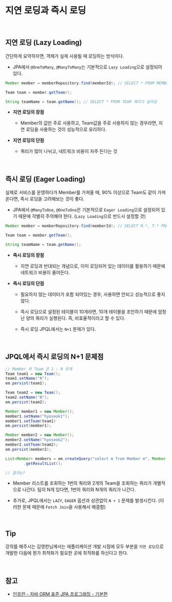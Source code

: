 # 지연 로딩과 즉시 로딩

<br>

## 지연 로딩 (Lazy Loading)

간단하게 요약하자면, 객체가 실제 사용될 때 로딩하는 방식이다.

- JPA에서 `@OneToMany`, `@ManyToMany`는 기본적으로 `Lazy Loading`으로 설정되어 있다.

```java
Member member = memberRepository.find(memberId); // SELECT * FROM MEMBER 쿼리가 날라감

Team team = member.getTeam();

String teamName = team.getName(); // SELECT * FROM TEAM 쿼리가 날라감
```

- **지연 로딩의 장점**

  - Member의 값만 주로 사용하고, Team값을 주로 사용하지 않는 경우라면, 지연 로딩을 사용하는 것이 성능적으로 유리하다.

- **지연 로딩의 단점**

  - 쿼리가 많이 나뉘고, 네트워크 비용이 자주 든다는 것

<br>

## 즉시 로딩 (Eager Loading)

실제로 서비스를 운영하다가 Member를 가져올 때, 90% 이상으로 Team도 같이 가져온다면, 즉시 로딩을 고려해보는 것이 좋다.

- JPA에서 `@ManyToOne`, `@OneToOne`은 기본적으로 `Eager Loading`으로 설정되어 있기 때문에 각별히 주의해야 한다. (`Lazy Loading`으로 반드시 설정할 것)

```java
Member member = memberRepository.find(memberId); // SELECT M.*, T.* FROM MEMBER JOIN TEAM ....

Team team = member.getTeam();

String teamName = team.getName();
```

- **즉시 로딩의 장점**

  - 지연 로딩과 반대되는 개념으로, 이미 로딩되어 있는 데이터를 활용하기 때문에 네트워크 비용이 줄어든다.

- **즉시 로딩의 단점**

  - 필요하지 않는 데이터가 포함 되어있는 경우, 사용하면 안되고 성능적으로 좋지 않다.

  - 즉시 로딩으로 설정된 테이블이 10개라면, 10개 테이블을 조인하기 때문에 엄청난 양의 쿼리가 실행된다. 즉, 비효율적이라고 할 수 있다.

  - 즉시 로딩 JPQL에서는 `N+1` 문제가 있다.

<br>

## JPQL에서 즉시 로딩의 N+1 문제점

```java
// Member 와 Team 은 1 : N 관계
Team team1 = new Team();
team1.setName("A");
em.persist(team1);

Team team2 = new Team();
team2.setName("B");
em.persist(team2);

Member member1 = new Member();
member1.setName("hyoseok1");
member1.setTeam(team1)
em.persist(member1);

Member member2 = new Member();
member2.setName("hyoseok2");
member2.setTeam(team2);
em.persist(member2);

List<Member> members = em.createQuery("select m from Member m", Member.class)
        .getResultList();

// 결과는?
```

- Member 리스트를 조회하는 1번의 쿼리와 2개의 Team을 조회하는 쿼리가 개별적으로 나간다. 팀이 N개 있다면, 1번의 쿼리와 N개의 쿼리가 나간다.

- 추가로, JPQL에서는 `LAZY`, `EAGER` 옵션과 상관없이 `N + 1` 문제를 발생시킨다. (이러한 문제 때문에 `Fetch Join`을 사용해서 해결함)

<br>

## Tip

강의를 해주시는 김영한님께서는 애플리케이션 개발 시점에 모두 부분을 `지연 로딩`으로 개발한 다음에 뭔가 최적화가 필요한 곳에 최적화를 하신다고 한다.

<br>

## 참고

- [인프런 - 자바 ORM 표준 JPA 프로그래밍 - 기본편](https://www.inflearn.com/course/ORM-JPA-Basic/dashboard)
